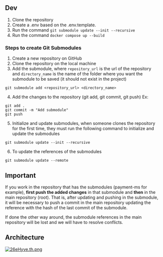 ## Dev
1. Clone the repository
2. Create a .env based on the .env.template.
3. Run the command `git submodule update --init --recursive`
4. Run the command `docker compose up --build`

### Steps to create Git Submodules

1. Create a new repository on GitHub
2. Clone the repository on the local machine
3. Add the submodule, where `repository_url` is the url of the repository and `directory_name` is the name of the folder where you want the submodule to be saved (it should not exist in the project)
```
git submodule add <repository_url> <directory_name>
```
4. Add the changes to the repository (git add, git commit, git push)
Ex:
```
git add .
git commit -m "Add submodule"
git push
```
5. Initialize and update submodules, when someone clones the repository for the first time, they must run the following command to initialize and update the submodules
```
git submodule update --init --recursive
```
6. To update the references of the submodules
```
git submodule update --remote
```

## Important
If you work in the repository that has the submodules (payment-ms for example), **first push the added changes** in that submodule and **then** in the main repository (root). That is, after updating and pushing in the submodule, it will be necessary to push a commit in the main repository updating the reference with the hash of the last commit of the submodule.

If done the other way around, the submodule references in the main repository will be lost and we will have to resolve conflicts.

## Architecture

[![26eHyve.th.png](https://iili.io/26eHyve.th.png)](https://freeimage.host/i/26eHyve)